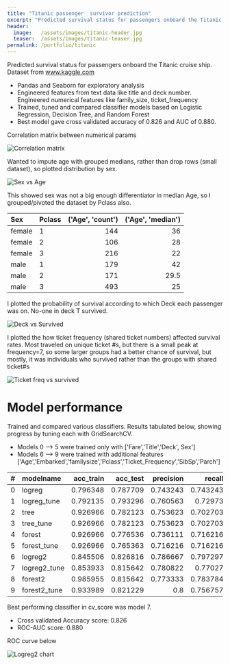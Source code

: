```yaml
---
title: "Titanic passenger  survivor prediction"
excerpt: "Predicted survival status for passengers onboard the Titanic cruise ship."
header:
  image:   /assets/images/titanic-header.jpg
  teaser:  /assets/images/titanic-teaser.jpg
permalink: /portfolio/titanic
---
```

Predicted survival status for passengers onboard the Titanic cruise ship. Dataset from www.kaggle.com

- Pandas and Seaborn for exploratory analysis
- Engineered features from text data like title and deck number. Engineered numerical features like family_size, ticket_frequency
- Trained, tuned and compared classifier models based on Logistic Regression, Decision Tree, and Random Forest
- Best model gave cross validated accuracy of 0.826 and AUC of 0.880.

Correlation matrix between numerical params

![Correlation matrix](images/titanic_corrmat.png)

Wanted to impute age with grouped medians, rather than drop rows (small dataset), so plotted distribution by sex.

![Sex vs Age](images/titanic_sex_vs_age.png)

This showed sex was not a big enough differentiator in median Age, so I grouped/pivoted the dataset by Pclass also.

|Sex|Pclass    |   ('Age', 'count') |   ('Age', 'median') |
|:-----|-|-------------------:|--------------------:|
|female|1|                144 |                36   |
|female|2|                106 |                28   |
|female|3|                216 |                22   |
|male|1|                179 |                42   |
|male|2|                171 |                29.5 |
|male|3|                493 |                25   |

I plotted the probability of survival according to which Deck each passenger was on.  No-one in deck T survived.

![Deck vs Survived](images/titanic_deck_vs_survived.png)

I plotted the how ticket frequency (shared ticket numbers) affected survival rates. Most traveled on unique ticket #s, but there is a small peak at frequency=7, so some larger groups had a better chance of survival, but mostly, it was individuals who survived rather than the groups with shared ticket#s

![Ticket freq vs survived](images/titanic_ticketfreq_vs_survived.png)

# Model performance
Trained and compared various classifiers.  Results tabulated below, showing progress by tuning each with GridSearchCV.  

- Models 0 --> 5 were trained only with ['Fare','Title','Deck', Sex']
- Models 6 --> 9 were trained with additional features ['Age','Embarked','familysize','Pclass','Ticket_Frequency','SibSp','Parch']

|  # | modelname            |   acc_train |   acc_test |   precision |   recall |       f1 |      auc |   cv_mean |    cv_std |
|---:|:---------------------|------------:|-----------:|------------:|---------:|---------:|---------:|----------:|----------:|
|  0 | logreg               |    0.796348 |   0.787709 |    0.743243 | 0.743243 | 0.743243 | 0.867181 |  0.776662 | 0.013828  |
|  1 | logreg_tune          |    0.792135 |   0.793296 |    0.760563 | 0.72973  | 0.744828 | 0.866409 |  0.78786  | 0.0200878 |
|  2 | tree                 |    0.926966 |   0.782123 |    0.753623 | 0.702703 | 0.727273 | 0.790927 |  0.793516 | 0.0328465 |
|  3 | tree_tune            |    0.926966 |   0.782123 |    0.753623 | 0.702703 | 0.727273 | 0.790927 |  0.793516 | 0.0328465 |
|  4 | forest               |    0.926966 |   0.776536 |    0.736111 | 0.716216 | 0.726027 | 0.859395 |  0.774471 | 0.0403078 |
|  5 | forest_tune          |    0.926966 |   0.765363 |    0.716216 | 0.716216 | 0.716216 | 0.852896 |  0.774471 | 0.037886  |
|  6 | logreg2              |    0.845506 |   0.826816 |    0.786667 | 0.797297 | 0.791946 | 0.881725 |  0.824914 | 0.0179236 |
|  7 | logreg2_tune         |    0.853933 |   0.815642 |    0.780822 | 0.77027  | 0.77551  | 0.879923 |  0.826044 | 0.0200473 |
|  8 | forest2              |    0.985955 |   0.815642 |    0.773333 | 0.783784 | 0.778523 | 0.896139 |  0.803565 | 0.0368746 |
|  9 | forest2_tune         |    0.933989 |   0.821229 |    0.8      | 0.756757 | 0.777778 | 0.897941 |  0.819315 | 0.0266063 |

Best performing classifier in cv_score was model 7.  
- Cross validated Accuracy score: 0.826
- ROC-AUC score: 0.880

ROC curve below

![Logreg2 chart](images/titanic_logreg2_charts.png)

